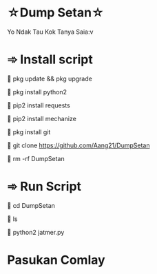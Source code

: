 # ☆Dump Setan☆
Yo Ndak Tau Kok Tanya Saia:v

# ➾ Install script
🔗 pkg update && pkg upgrade

🔗 pkg install python2

🔗 pip2 install requests

🔗 pip2 install mechanize

🔗 pkg install git

🔗 git clone https://github.com/Aang21/DumpSetan

🔗 rm -rf DumpSetan


# ➾ Run Script
🔗 cd DumpSetan

🔗 ls

🔗 python2 jatmer.py


# Pasukan Comlay
